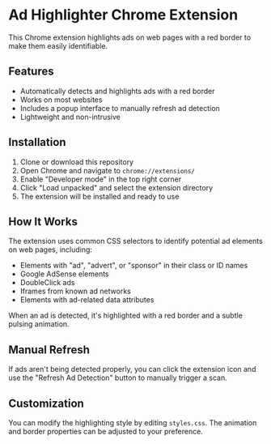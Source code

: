 # Ad Highlighter Chrome Extension

This Chrome extension highlights ads on web pages with a red border to make them easily identifiable.

## Features

- Automatically detects and highlights ads with a red border
- Works on most websites
- Includes a popup interface to manually refresh ad detection
- Lightweight and non-intrusive

## Installation

1. Clone or download this repository
2. Open Chrome and navigate to `chrome://extensions/`
3. Enable "Developer mode" in the top right corner
4. Click "Load unpacked" and select the extension directory
5. The extension will be installed and ready to use

## How It Works

The extension uses common CSS selectors to identify potential ad elements on web pages, including:
- Elements with "ad", "advert", or "sponsor" in their class or ID names
- Google AdSense elements
- DoubleClick ads
- Iframes from known ad networks
- Elements with ad-related data attributes

When an ad is detected, it's highlighted with a red border and a subtle pulsing animation.

## Manual Refresh

If ads aren't being detected properly, you can click the extension icon and use the "Refresh Ad Detection" button to manually trigger a scan.

## Customization

You can modify the highlighting style by editing `styles.css`. The animation and border properties can be adjusted to your preference.